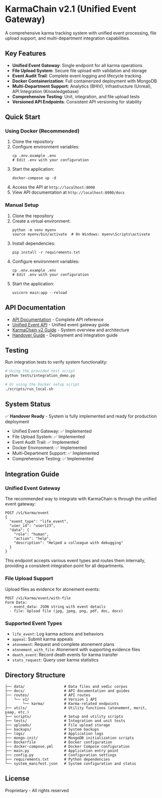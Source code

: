 # KarmaChain v2.1 (Unified Event Gateway)

A comprehensive karma tracking system with unified event processing, file upload support, and multi-department integration capabilities.

## Key Features

- **Unified Event Gateway**: Single endpoint for all karma operations
- **File Upload System**: Secure file upload with validation and storage
- **Event Audit Trail**: Complete event logging and lifecycle tracking
- **Docker Containerization**: Full containerized deployment with MongoDB
- **Multi-Department Support**: Analytics (BHIV), Infrastructure (Unreal), API Integration (Knowledgebase)
- **Comprehensive Testing**: Unit, integration, and file upload tests
- **Versioned API Endpoints**: Consistent API versioning for stability

## Quick Start

### Using Docker (Recommended)

1. Clone the repository
2. Configure environment variables:
   ```
   cp .env.example .env
   # Edit .env with your configuration
   ```
3. Start the application:
   ```
   docker-compose up -d
   ```
4. Access the API at `http://localhost:8000`
5. View API documentation at `http://localhost:8000/docs`

### Manual Setup

1. Clone the repository
2. Create a virtual environment:
   ```
   python -m venv myenv
   source myenv/bin/activate  # On Windows: myenv\Scripts\activate
   ```
3. Install dependencies:
   ```
   pip install -r requirements.txt
   ```
4. Configure environment variables:
   ```
   cp .env.example .env
   # Edit .env with your configuration
   ```
5. Start the application:
   ```
   uvicorn main:app --reload
   ```

## API Documentation

- [API Documentation](docs/api_documentation.md) - Complete API reference
- [Unified Event API](docs/unified_event_api.md) - Unified event gateway guide
- [KarmaChain v2 Guide](docs/karmachain_v2.md) - System overview and architecture
- [Handover Guide](docs/HANDOVER_GUIDE.md) - Deployment and integration guide

## Testing

Run integration tests to verify system functionality:

```bash
# Using the provided test script
python tests/integration_demo.py

# Or using the Docker setup script
./scripts/run_local.sh
```

## System Status

✅ **Handover Ready** - System is fully implemented and ready for production deployment

- Unified Event Gateway: ✅ Implemented
- File Upload System: ✅ Implemented  
- Event Audit Trail: ✅ Implemented
- Docker Environment: ✅ Implemented
- Multi-Department Support: ✅ Implemented
- Comprehensive Testing: ✅ Implemented

## Integration Guide

### Unified Event Gateway

The recommended way to integrate with KarmaChain is through the unified event gateway:

```
POST /v1/karma/event
{
  "event_type": "life_event",
  "user_id": "user123",
  "data": {
    "role": "human",
    "action": "help",
    "description": "Helped a colleague with debugging"
  }
}
```

This endpoint accepts various event types and routes them internally, providing a consistent integration point for all departments.

### File Upload Support

Upload files as evidence for atonement events:

```
POST /v1/karma/event/with-file
Form Data:
  - event_data: JSON string with event details
  - file: Upload file (jpg, jpeg, png, pdf, doc, docx)
```

### Supported Event Types

- `life_event`: Log karma actions and behaviors
- `appeal`: Submit karma appeals
- `atonement`: Request and complete atonement plans
- `atonement_with_file`: Atonement with supporting evidence files
- `death_event`: Record death events for karma transfer
- `stats_request`: Query user karma statistics

## Directory Structure

```
├── data/                  # Data files and vedic corpus
├── docs/                  # API documentation and guides
├── routes/                # API routes
│   └── v1/                # Version 1 API
│       └── karma/         # Karma-related endpoints
├── utils/                 # Utility functions (atonement, merit, paap, etc.)
├── scripts/               # Setup and utility scripts
├── tests/                 # Integration and unit tests
├── uploads/               # File upload storage
├── backups/               # System backups
├── logs/                  # Application logs
├── mongo-init/            # MongoDB initialization scripts
├── Dockerfile             # Docker configuration
├── docker-compose.yml     # Docker Compose configuration
├── main.py                # Application entry point
├── config.py              # Configuration settings
├── requirements.txt       # Python dependencies
└── system_manifest.json   # System configuration and status
```

## License

Proprietary - All rights reserved